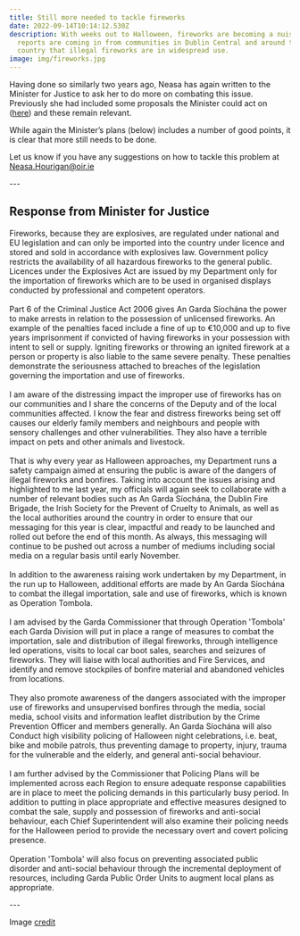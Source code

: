 ```yaml
---
title: Still more needed to tackle fireworks
date: 2022-09-14T10:14:12.530Z
description: With weeks out to Halloween, fireworks are becoming a nuisance and
  reports are coming in from communities in Dublin Central and around the
  country that illegal fireworks are in widespread use.
image: img/fireworks.jpg
---
```

Having done so similarly two years ago, Neasa has again written to the Minister for Justice to ask her to do more on combating this issue. Previously she had included some proposals the Minister could act on ([here](https://neasahourigan.com/post/fireworks/)) and these remain relevant.

While again the Minister’s plans (below) includes a number of good points, it is clear that more still needs to be done.

Let us know if you have any suggestions on how to tackle this problem at Neasa.Hourigan@oir.ie

\---

## Response from Minister for Justice

Fireworks, because they are explosives, are regulated under national and EU legislation and can only be imported into the country under licence and stored and sold in accordance with explosives law. Government policy restricts the availability of all hazardous fireworks to the general public. Licences under the Explosives Act are issued by my Department only for the importation of fireworks which are to be used in organised displays conducted by professional and competent operators.\
\
Part 6 of the Criminal Justice Act 2006 gives An Garda Síochána the power to make arrests in relation to the possession of unlicensed fireworks. An example of the penalties faced include a fine of up to €10,000 and up to five years imprisonment if convicted of having fireworks in your possession with intent to sell or supply. Igniting fireworks or throwing an ignited firework at a person or property is also liable to the same severe penalty. These penalties demonstrate the seriousness attached to breaches of the legislation governing the importation and use of fireworks.\
\
I am aware of the distressing impact the improper use of fireworks has on our communities and I share the concerns of the Deputy and of the local communities affected. I know the fear and distress fireworks being set off causes our elderly family members and neighbours and people with sensory challenges and other vulnerabilities. They also have a terrible impact on pets and other animals and livestock.\
\
That is why every year as Halloween approaches, my Department runs a safety campaign aimed at ensuring the public is aware of the dangers of illegal fireworks and bonfires. Taking into account the issues arising and highlighted to me last year, my officials will again seek to collaborate with a number of relevant bodies such as An Garda Síochána, the Dublin Fire Brigade, the Irish Society for the Prevent of Cruelty to Animals, as well as the local authorities around the country in order to ensure that our messaging for this year is clear, impactful and ready to be launched and rolled out before the end of this month. As always, this messaging will continue to be pushed out across a number of mediums including social media on a regular basis until early November.\
\
In addition to the awareness raising work undertaken by my Department, in the run up to Halloween, additional efforts are made by An Garda Síochána to combat the illegal importation, sale and use of fireworks, which is known as Operation Tombola.\
\
I am advised by the Garda Commissioner that through Operation 'Tombola' each Garda Division will put in place a range of measures to combat the importation, sale and distribution of illegal fireworks, through intelligence led operations, visits to local car boot sales, searches and seizures of fireworks. They will liaise with local authorities and Fire Services, and identify and remove stockpiles of bonfire material and abandoned vehicles from locations.\
\
They also promote awareness of the dangers associated with the improper use of fireworks and unsupervised bonfires through the media, social media, school visits and information leaflet distribution by the Crime Prevention Officer and members generally. An Garda Síochána will also Conduct high visibility policing of Halloween night celebrations, i.e. beat, bike and mobile patrols, thus preventing damage to property, injury, trauma for the vulnerable and the elderly, and general anti-social behaviour.\
\
I am further advised by the Commissioner that Policing Plans will be implemented across each Region to ensure adequate response capabilities are in place to meet the policing demands in this particularly busy period. In addition to putting in place appropriate and effective measures designed to combat the sale, supply and possession of fireworks and anti-social behaviour, each Chief Superintendent will also examine their policing needs for the Halloween period to provide the necessary overt and covert policing presence.\
\
Operation 'Tombola' will also focus on preventing associated public disorder and anti-social behaviour through the incremental deployment of resources, including Garda Public Order Units to augment local plans as appropriate.

\---

Image [credit](https://pxhere.com/en/photo/830475)